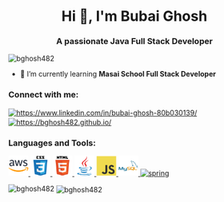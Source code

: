
<h1 align="center">Hi 👋, I'm Bubai Ghosh</h1>

<h3 align="center">A passionate Java Full Stack Developer</h3>

<p align="left"> <img src="https://komarev.com/ghpvc/?username=bghosh482&label=Profile%20views&color=0e75b6&style=flat" alt="bghosh482" /> </p>

- 🌱 I’m currently learning **Masai School Full Stack Developer**

<h3 align="left">Connect with me:</h3>
<p align="left">
<a href="https://linkedin.com/in/https://www.linkedin.com/in/bubai-ghosh-80b030139/" target="blank"><img align="center" src="https://raw.githubusercontent.com/rahuldkjain/github-profile-readme-generator/master/src/images/icons/Social/linked-in-alt.svg" alt="https://www.linkedin.com/in/bubai-ghosh-80b030139/" height="30" width="40" /></a>
<a href="https://dribbble.com/https://bghosh482.github.io/" target="blank"><img align="center" src="https://raw.githubusercontent.com/rahuldkjain/github-profile-readme-generator/master/src/images/icons/Social/dribbble.svg" alt="https://bghosh482.github.io/" height="30" width="40" /></a>
</p>

<h3 align="left">Languages and Tools:</h3>
<p align="left"> <a href="https://aws.amazon.com" target="_blank" rel="noreferrer"> <img src="https://raw.githubusercontent.com/devicons/devicon/master/icons/amazonwebservices/amazonwebservices-original-wordmark.svg" alt="aws" width="40" height="40"/> </a> <a href="https://www.w3schools.com/css/" target="_blank" rel="noreferrer"> <img src="https://raw.githubusercontent.com/devicons/devicon/master/icons/css3/css3-original-wordmark.svg" alt="css3" width="40" height="40"/> </a> <a href="https://www.w3.org/html/" target="_blank" rel="noreferrer"> <img src="https://raw.githubusercontent.com/devicons/devicon/master/icons/html5/html5-original-wordmark.svg" alt="html5" width="40" height="40"/> </a> <a href="https://www.java.com" target="_blank" rel="noreferrer"> <img src="https://raw.githubusercontent.com/devicons/devicon/master/icons/java/java-original.svg" alt="java" width="40" height="40"/> </a> <a href="https://developer.mozilla.org/en-US/docs/Web/JavaScript" target="_blank" rel="noreferrer"> <img src="https://raw.githubusercontent.com/devicons/devicon/master/icons/javascript/javascript-original.svg" alt="javascript" width="40" height="40"/> </a> <a href="https://www.mysql.com/" target="_blank" rel="noreferrer"> <img src="https://raw.githubusercontent.com/devicons/devicon/master/icons/mysql/mysql-original-wordmark.svg" alt="mysql" width="40" height="40"/> </a> <a href="https://spring.io/" target="_blank" rel="noreferrer"> <img src="https://www.vectorlogo.zone/logos/springio/springio-icon.svg" alt="spring" width="40" height="40"/> </a> </p>

<p><img align="left" src="https://github-readme-stats.vercel.app/api/top-langs?username=bghosh482&show_icons=true&locale=en&layout=compact" alt="bghosh482" /></p>

<p>&nbsp;<img align="center" src="https://github-readme-stats.vercel.app/api?username=bghosh482&show_icons=true&locale=en" alt="bghosh482" /></p>
